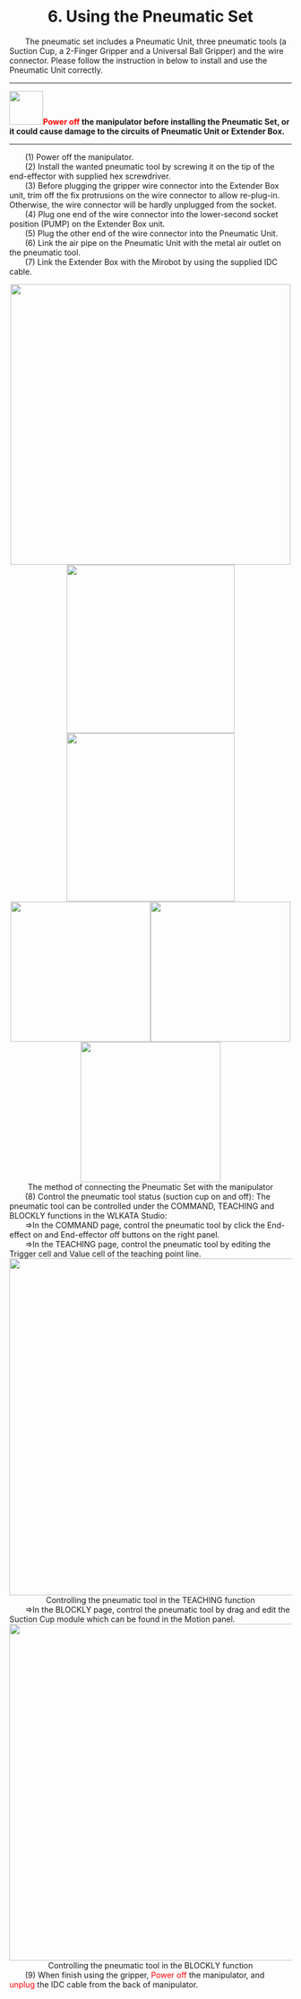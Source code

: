 # <center>6. Using the Pneumatic Set</center>
&ensp;&ensp;&ensp;&ensp;The pneumatic set includes a Pneumatic Unit, three pneumatic tools (a Suction Cup, a 2-Finger Gripper and a Universal Ball Gripper) and the wire connector. Please follow the instruction in below to install and use the Pneumatic Unit correctly.

***
<span class="left"><img src="http://lin88zhang.gitee.io/image_en/0/0-19.png" width="60" ></span>**<font color="red">Power off </font>the manipulator before installing the Pneumatic Set, or it could cause damage to the circuits of Pneumatic Unit or Extender Box.**<br/>
***
&ensp;&ensp;&ensp;&ensp;(1) Power off the manipulator. <br/>
&ensp;&ensp;&ensp;&ensp;(2) Install the wanted pneumatic tool by screwing it on the tip of the end-effector with supplied hex screwdriver.<br/>
&ensp;&ensp;&ensp;&ensp;(3) Before plugging the gripper wire connector into the Extender Box unit, trim off the fix protrusions on the wire connector to allow re-plug-in. Otherwise, the wire connector will be hardly unplugged from the socket. <br/>
&ensp;&ensp;&ensp;&ensp;(4) Plug one end of the wire connector into the lower-second socket position (PUMP) on the Extender Box unit.<br/>
&ensp;&ensp;&ensp;&ensp;(5) Plug the other end of the wire connector into the Pneumatic Unit.<br/>
&ensp;&ensp;&ensp;&ensp;(6) Link the air pipe on the Pneumatic Unit with the metal air outlet on the pneumatic tool.<br/>
&ensp;&ensp;&ensp;&ensp;(7) Link the Extender Box with the Mirobot by using the supplied IDC cable.<br/>
<center><img src="http://lin88zhang.gitee.io/image_en/6/6-1.jpg" width="500"> </center>
<div align="center">
<img src="http://lin88zhang.gitee.io/image_en/6/6-2.jpg" width="300"><img src="http://lin88zhang.gitee.io/image_en/6/6-3.jpg" width="300">
</div>
<div align="center">
<img src="http://lin88zhang.gitee.io/image_en/6/6-4.jpg" width="250"><img src="http://lin88zhang.gitee.io/image_en/6/6-5.jpg" width="250"><img src="http://lin88zhang.gitee.io/image_en/6/6-6.jpg" width="250">
</div>
<center>The method of connecting the Pneumatic Set with the manipulator</center>
&ensp;&ensp;&ensp;&ensp;(8) Control the pneumatic tool status (suction cup on and off): The pneumatic tool can be controlled under the COMMAND, TEACHING and BLOCKLY functions in the WLKATA Studio:<br/>
&ensp;&ensp;&ensp;&ensp;&rArr;In the COMMAND page, control the pneumatic tool by click the End-effect on and End-effector off buttons on the right panel. <br/>
&ensp;&ensp;&ensp;&ensp;&rArr;In the TEACHING page, control the pneumatic tool by editing the Trigger cell and Value cell of the teaching point line. <br/>
<center><img src="http://lin88zhang.gitee.io/image_en/6/6-7.png" width="600"> </center>
<center>Controlling the pneumatic tool in the TEACHING function</center>
&ensp;&ensp;&ensp;&ensp;&rArr;In the BLOCKLY page, control the pneumatic tool by drag and edit the Suction Cup module which can be found in the Motion panel. <br/>
<center><img src="http://lin88zhang.gitee.io/image_en/6/6-8.png" width="600"> </center>
<center>Controlling the pneumatic tool in the BLOCKLY function</center>
&ensp;&ensp;&ensp;&ensp;(9) When finish using the gripper, <font color="red">Power off</font> the manipulator, and <font color="red">unplug</font> the IDC cable from the back of manipulator.